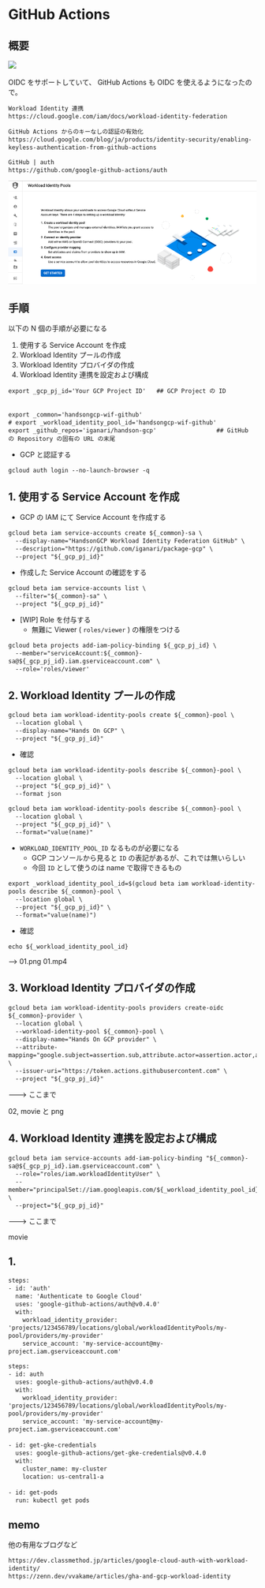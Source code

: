 # GitHub Actions

## 概要

![](https://storage.googleapis.com/gweb-cloudblog-publish/images/2_GitHub_Actions.max-1100x1100.jpg)

OIDC をサポートしていて、 GitHub Actions も OIDC を使えるようになったので。

```
Workload Identity 連携
https://cloud.google.com/iam/docs/workload-identity-federation
```
```
GitHub Actions からのキーなしの認証の有効化
https://cloud.google.com/blog/ja/products/identity-security/enabling-keyless-authentication-from-github-actions
```
```
GitHub | auth
https://github.com/google-github-actions/auth
```

![](./img/01.png)


## 手順

以下の N 個の手順が必要になる

1. 使用する Service Account を作成
1. Workload Identity プールの作成
1. Workload Identity プロバイダの作成
1. Workload Identity 連携を設定および構成

```
export _gcp_pj_id='Your GCP Project ID'   ## GCP Project の ID


export _common='handsongcp-wif-github'
# export _workload_identity_pool_id='handsongcp-wif-github'  
export _github_repos='iganari/handson-gcp'                 ## GitHub の Repository の固有の URL の末尾

```

+ GCP と認証する

```
gcloud auth login --no-launch-browser -q
```

## 1. 使用する Service Account を作成

+ GCP の IAM にて Service Account を作成する

```
gcloud beta iam service-accounts create ${_common}-sa \
  --display-name="HandsonGCP Workload Identity Federation GitHub" \
  --description="https://github.com/iganari/package-gcp" \
  --project "${_gcp_pj_id}"
```

+ 作成した Service Account の確認をする

```
gcloud beta iam service-accounts list \
  --filter="${_common}-sa" \
  --project "${_gcp_pj_id}"
```

+ [WIP] Role を付与する
  + 無難に Viewer ( `roles/viewer` ) の権限をつける

```
gcloud beta projects add-iam-policy-binding ${_gcp_pj_id} \
  --member="serviceAccount:${_common}-sa@${_gcp_pj_id}.iam.gserviceaccount.com" \
  --role='roles/viewer'
```

## 2. Workload Identity プールの作成

```
gcloud beta iam workload-identity-pools create ${_common}-pool \
  --location global \
  --display-name="Hands On GCP" \
  --project "${_gcp_pj_id}"
```

+ 確認

```
gcloud beta iam workload-identity-pools describe ${_common}-pool \
  --location global \
  --project "${_gcp_pj_id}" \
  --format json
```
```
gcloud beta iam workload-identity-pools describe ${_common}-pool \
  --location global \
  --project "${_gcp_pj_id}" \
  --format="value(name)"
```

+ `WORKLOAD_IDENTITY_POOL_ID` なるものが必要になる
  + GCP コンソールから見ると `ID` の表記があるが、これでは無いらしい
  + 今回 `ID` として使うのは name で取得できるもの 

```
export _workload_identity_pool_id=$(gcloud beta iam workload-identity-pools describe ${_common}-pool \
  --location global \
  --project "${_gcp_pj_id}" \
  --format="value(name)")
```

+ 確認

```
echo ${_workload_identity_pool_id}
```
--> 01.png 01.mp4

## 3. Workload Identity プロバイダの作成

```
gcloud beta iam workload-identity-pools providers create-oidc ${_common}-provider \
  --location global \
  --workload-identity-pool ${_common}-pool \
  --display-name="Hands On GCP provider" \
  --attribute-mapping="google.subject=assertion.sub,attribute.actor=assertion.actor,attribute.aud=assertion.aud" \
  --issuer-uri="https://token.actions.githubusercontent.com" \
  --project "${_gcp_pj_id}"
```

---> ここまで

02, movie と png

## 4. Workload Identity 連携を設定および構成



```
gcloud beta iam service-accounts add-iam-policy-binding "${_common}-sa@${_gcp_pj_id}.iam.gserviceaccount.com" \
  --role="roles/iam.workloadIdentityUser" \
  --member="principalSet://iam.googleapis.com/${_workload_identity_pool_id}/attribute.repository/${_github_repos}" \
  --project="${_gcp_pj_id}"
```

---> ここまで


movie








## 1. 

```
steps:
- id: 'auth'
  name: 'Authenticate to Google Cloud'
  uses: 'google-github-actions/auth@v0.4.0'
  with:
    workload_identity_provider: 'projects/123456789/locations/global/workloadIdentityPools/my-pool/providers/my-provider'
    service_account: 'my-service-account@my-project.iam.gserviceaccount.com'
```
```
steps:
- id: auth
  uses: google-github-actions/auth@v0.4.0
  with:
    workload_identity_provider: 'projects/123456789/locations/global/workloadIdentityPools/my-pool/providers/my-provider'
    service_account: 'my-service-account@my-project.iam.gserviceaccount.com'

- id: get-gke-credentials
  uses: google-github-actions/get-gke-credentials@v0.4.0
  with:
    cluster_name: my-cluster
    location: us-central1-a

- id: get-pods
  run: kubectl get pods
```

## memo

他の有用なブログなど

```
https://dev.classmethod.jp/articles/google-cloud-auth-with-workload-identity/
https://zenn.dev/vvakame/articles/gha-and-gcp-workload-identity
```